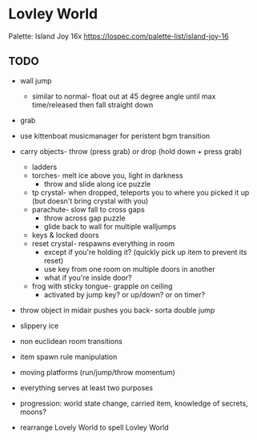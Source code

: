 # Lovley World

Palette: Island Joy 16x https://lospec.com/palette-list/island-joy-16

## TODO

- wall jump
	- similar to normal- float out at 45 degree angle until max time/released then fall straight down
- grab
- use kittenboat musicmanager for peristent bgm transition

- carry objects- throw (press grab) or drop (hold down + press grab)
	- ladders
	- torches- melt ice above you, light in darkness
		- throw and slide along ice puzzle
	- tp crystal- when dropped, teleports you to where you picked it up (but doesn't bring crystal with you)
	- parachute- slow fall to cross gaps
		- throw across gap puzzle
		- glide back to wall for multiple walljumps
	- keys & locked doors
	- reset crystal- respawns everything in room
		- except if you're holding it? (quickly pick up item to prevent its reset)
		- use key from one room on multiple doors in another
		- what if you're inside door?
	- frog with sticky tongue- grapple on ceiling
		- activated by jump key? or up/down? or on timer?
- throw object in midair pushes you back- sorta double jump
- slippery ice
- non euclidean room transitions
- item spawn rule manipulation
- moving platforms (run/jump/throw momentum)
- everything serves at least two purposes
- progression: world state change, carried item, knowledge of secrets, moons?
- rearrange Lovely World to spell Lovley World
